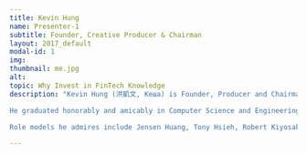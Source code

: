 ```yaml
---
title: Kevin Hung
name: Presenter-1
subtitle: Founder, Creative Producer & Chairman
layout: 2017_default
modal-id: 1
img:
thumbnail: me.jpg
alt:
topic: Why Invest in FinTech Knowledge
description: "Kevin Hung (洪凱文, Кеша) is Founder, Producer and Chairman of inaugural Birthday Cryptocurrency Conference 2018 and is an aspiring amateur artist, entrepreneur and world renown Imagineer who mixes, marries and combines diverse branches of knowledge learned and observed from creative visualization, meditation, lucid dreaming, public speaking and decentralization into a potent, positive power and force for Good.<br> <br>

He graduated honorably and amicably in Computer Science and Engineering Major-Mathematics Minor from University of California where he Co-Founded the Data Science Student Society in San Diego, meanwhile gaining 5 years of professional internships, engineering positions and contract projects under his belt with companies like Yelp, Qualcomm, Doctible, Supermicro and 5 months of cryptocurrency startup work experience in the sustainable energy blockchain space.<br> <br> 

Role models he admires include Jensen Huang, Tony Hsieh, Robert Kiyosaki, and Jerry Yang, Co-Founder of Yahoo and Marissa Mayer, hoping to revive the glory of the tech giant into newly successful reincarnated ventures and brainchildren for future young generations to enjoy and prosper."

---
```

